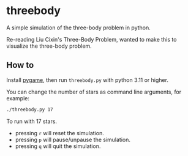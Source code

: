 # threebody

A simple simulation of the three-body problem in python.

Re-reading Liu Cixin's Three-Body Problem, wanted to make this to visualize the three-body problem.

## How to

Install [pygame](https://pypi.org/project/pygame/), then run `threebody.py` with python 3.11 or higher.

You can change the number of stars as command line arguments, for example:

```bash
./threebody.py 17
```

To run with 17 stars.

-   pressing `r` will reset the simulation.
-   pressing `p` will pause/unpause the simulation.
-   pressing `q` will quit the simulation.
